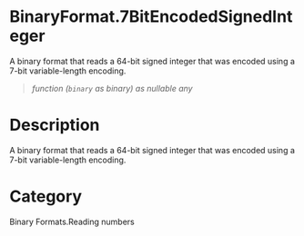 ﻿# BinaryFormat.7BitEncodedSignedInteger
A binary format that reads a 64-bit signed integer that was encoded using a 7-bit variable-length encoding.
> _function (<code>binary</code> as binary) as nullable any_
# Description 
A binary format that reads a 64-bit signed integer that was encoded using a 7-bit variable-length encoding.

# Category 
Binary Formats.Reading numbers

